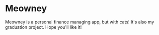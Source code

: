 # Meowney
Meowney is a personal finance managing app, but with cats!
It's also my graduation project.
Hope you'll like it!